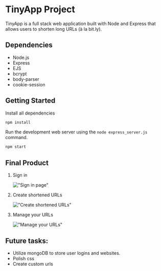 # TinyApp Project

TinyApp is a full stack web application built with Node and Express that allows users to shorten long URLs (à la bit.ly).

## Dependencies

- Node.js
- Express
- EJS
- bcrypt
- body-parser
- cookie-session

## Getting Started

Install all dependencies

```javascript
npm install
```

Run the development web server using the `node express_server.js` command.

```javascript
npm start
```

## Final Product

1. Sign in

   !["Sign in page"](https://github.com/Michael-Choi/tinyapp/blob/master/docs/login-page.png)

2. Create shortened URLs

   !["Create shortened URLs"](https://github.com/Michael-Choi/tinyapp/blob/master/docs/create-url.png)

3. Manage your URLs

   !["Manage your URLs"](https://github.com/Michael-Choi/tinyapp/blob/master/docs/shortened-urls.png)
   
   
 ## Future tasks:
 - Utilize mongoDB to store user logins and websites. 
 - Polish css
 - Create custom urls
